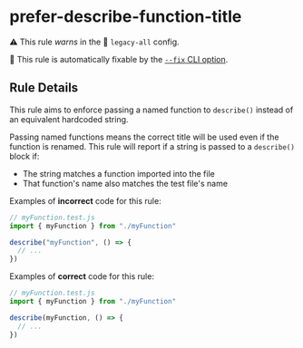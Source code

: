 # prefer-describe-function-title

⚠️ This rule _warns_ in the 💾 `legacy-all` config.

🔧 This rule is automatically fixable by the [`--fix` CLI option](https://eslint.org/docs/latest/user-guide/command-line-interface#--fix).

<!-- end auto-generated rule header -->

## Rule Details

This rule aims to enforce passing a named function to `describe()` instead of an equivalent hardcoded string.

Passing named functions means the correct title will be used even if the function is renamed.
This rule will report if a string is passed to a `describe()` block if:

* The string matches a function imported into the file
* That function's name also matches the test file's name

Examples of **incorrect** code for this rule:

```ts
// myFunction.test.js
import { myFunction } from "./myFunction"

describe("myFunction", () => {
  // ...
})
```

Examples of **correct** code for this rule:

```ts
// myFunction.test.js
import { myFunction } from "./myFunction"

describe(myFunction, () => {
  // ...
})
```
